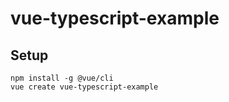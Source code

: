 # vue-typescript-example

## Setup

```shell
npm install -g @vue/cli
vue create vue-typescript-example
```
